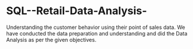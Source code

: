 # SQL--Retail-Data-Analysis-
Understanding the customer behavior using their point of sales data.
We have conducted the data preparation and understanding and did the Data Analysis as per the given objectives.
